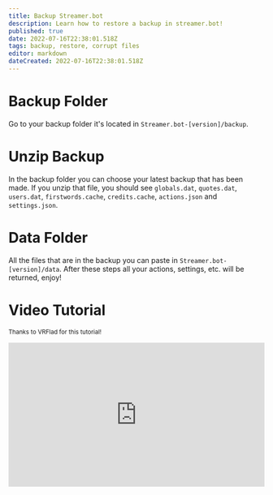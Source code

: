 ```yaml
---
title: Backup Streamer.bot
description: Learn how to restore a backup in streamer.bot!
published: true
date: 2022-07-16T22:38:01.518Z
tags: backup, restore, corrupt files
editor: markdown
dateCreated: 2022-07-16T22:38:01.518Z
---
```


# Backup Folder
Go to your backup folder it's located in `Streamer.bot-[version]/backup`.

# Unzip Backup
In the backup folder you can choose your latest backup that has been made.
If you unzip that file, you should see `globals.dat`, `quotes.dat`, `users.dat`, `firstwords.cache`, `credits.cache`, `actions.json` and `settings.json`.

# Data Folder
All the files that are in the backup you can paste in `Streamer.bot-[version]/data`.
After these steps all your actions, settings, etc. will be returned, enjoy!

# Video Tutorial
<small>Thanks to VRFlad for this tutorial!</small>

<div class=“iframe-container”><iframe src="https://www.youtube.com/embed/5z-ULoqxmiA" title="YouTube video player" frameborder="0" allow="accelerometer; autoplay; clipboard-write; encrypted-media; gyroscope; picture-in-picture" allowfullscreen style="border: none; max-width: 100%; width: 100%; aspect-ratio: 16/9;"></iframe></div>